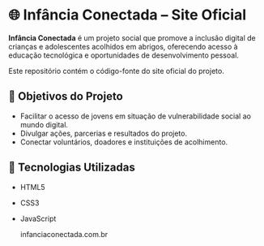 # 🌐 Infância Conectada – Site Oficial

**Infância Conectada** é um projeto social que promove a inclusão digital de crianças e adolescentes acolhidos em abrigos, oferecendo acesso à educação tecnológica e oportunidades de desenvolvimento pessoal.

Este repositório contém o código-fonte do site oficial do projeto.

## 📌 Objetivos do Projeto

- Facilitar o acesso de jovens em situação de vulnerabilidade social ao mundo digital.
- Divulgar ações, parcerias e resultados do projeto.
- Conectar voluntários, doadores e instituições de acolhimento.

## 🚀 Tecnologias Utilizadas

- HTML5
- CSS3
- JavaScript


  infanciaconectada.com.br
